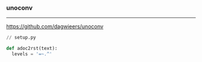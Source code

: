 ### unoconv
---
https://github.com/dagwieers/unoconv

```py
// setup.py

def adoc2rst(text):
  levels = '=~.^'




```

```
```

```
```


